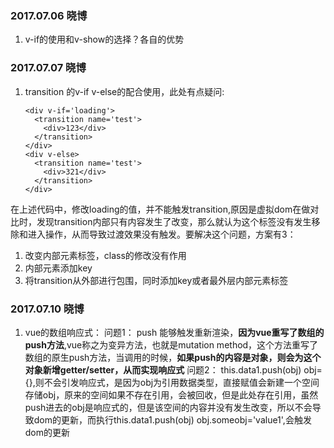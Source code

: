 ### 2017.07.06 晓博
1. v-if的使用和v-show的选择？各自的优势

### 2017.07.07 晓博
1. transition 的v-if v-else的配合使用，此处有点疑问:
    ```vue
    <div v-if='loading'>
      <transition name='test'>
        <div>123</div>
      </transition>
    </div>
    <div v-else>
      <transition name='test'>
        <div>321</div>
      </transition>
    </div>
    ```
在上述代码中，修改loading的值，并不能触发transition,原因是虚拟dom在做对比时，发现transition内部只有内容发生了改变，那么就认为这个标签没有发生移除和进入操作，从而导致过渡效果没有触发。要解决这个问题，方案有3：
1. 改变内部元素标签，class的修改没有作用
2. 内部元素添加key
3. 将transition从外部进行包围，同时添加key或者最外层内部元素标签

### 2017.07.10 晓博
1. vue的数组响应式：
   问题1：
   push 能够触发重新渲染，**因为vue重写了数组的push方法**,vue称之为变异方法，也就是mutation method，这个方法重写了数组的原生push方法，当调用的时候，**如果push的内容是对象，则会为这个对象新增getter/setter，从而实现响应式**
   问题2：
   this.data1.push(obj) obj={},则不会引发响应式，是因为obj为引用数据类型，直接赋值会新建一个空间存储obj，原来的空间如果不存在引用，会被回收，但是此处存在引用，虽然push进去的obj是响应式的，但是该空间的内容并没有发生改变，所以不会导致dom的更新，而执行this.data1.push(obj) obj.someobj='value1',会触发dom的更新
